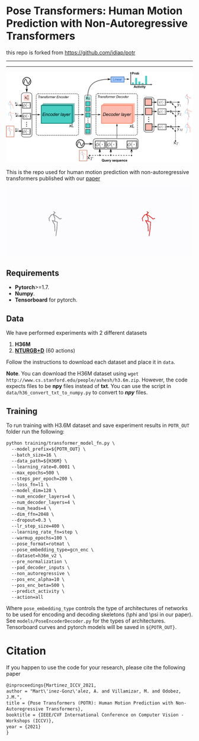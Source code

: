 # Pose Transformers: Human Motion Prediction with Non-Autoregressive Transformers

this repo is forked from https://github.com/idiap/potr


--------------------------------





--------------------------------



![alt text](imgs_docs/potr-eps-converted-to.png)


This is the repo used for human motion prediction with non-autoregressive
transformers published with our [paper](https://openaccess.thecvf.com/content/ICCV2021W/SoMoF/papers/Martinez-Gonzalez_Pose_Transformers_POTR_Human_Motion_Prediction_With_Non-Autoregressive_Transformers_ICCVW_2021_paper.pdf)

![alt text](imgs_docs/potr_walking.gif)

## Requirements

* **Pytorch**>=1.7.
* **Numpy**.
* **Tensorboard** for pytorch.

## Data

We have performed experiments with 2 different datasets

1. **H36M**
2. [**NTURGB+D**](https://rose1.ntu.edu.sg/dataset/actionRecognition/) (60 actions)

Follow the instructions to download each dataset and place it in ```data```.

**Note**. You can download the H36M dataset using ```wget http://www.cs.stanford.edu/people/ashesh/h3.6m.zip```.
However, the code expects files to be **npy** files instead of **txt**.
You can use the script in ```data/h36_convert_txt_to_numpy.py``` to convert to ***npy*** files.

## Training

To run training with H3.6M dataset and save experiment results in ```POTR_OUT``` folder
run the following:


```
python training/transformer_model_fn.py \
  --model_prefix=${POTR_OUT} \
  --batch_size=16 \
  --data_path=${H36M} \
  --learning_rate=0.0001 \
  --max_epochs=500 \
  --steps_per_epoch=200 \
  --loss_fn=l1 \
  --model_dim=128 \
  --num_encoder_layers=4 \
  --num_decoder_layers=4 \
  --num_heads=4 \
  --dim_ffn=2048 \
  --dropout=0.3 \
  --lr_step_size=400 \
  --learning_rate_fn=step \
  --warmup_epochs=100 \
  --pose_format=rotmat \
  --pose_embedding_type=gcn_enc \
  --dataset=h36m_v2 \
  --pre_normalization \
  --pad_decoder_inputs \
  --non_autoregressive \
  --pos_enc_alpha=10 \
  --pos_enc_beta=500 \
  --predict_activity \
  --action=all
```

Where ```pose_embedding_type``` controls the type of architectures of networks 
to be used for encoding and decoding skeletons (\phi and \psi in our paper). 
See ```models/PoseEncoderDecoder.py``` for the types of architectures.
Tensorboard curves and pytorch models will be saved in ```${POTR_OUT}```.


# Citation

If you happen to use the code for your research, please cite the following paper

```
@inproceedings{Martinez_ICCV_2021,
author = "Mart\'inez-Gonz\'alez, A. and Villamizar, M. and Odobez, J.M.",
title = {Pose Transformers (POTR): Human Motion Prediction with Non-Autoregressive Transformers},
booktitle = {IEEE/CVF International Conference on Computer Vision - Workshops (ICCV)},
year = {2021}
}
```


